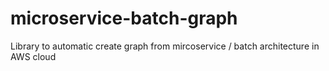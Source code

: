 # microservice-batch-graph
Library to automatic create graph from mircoservice / batch architecture in AWS cloud

